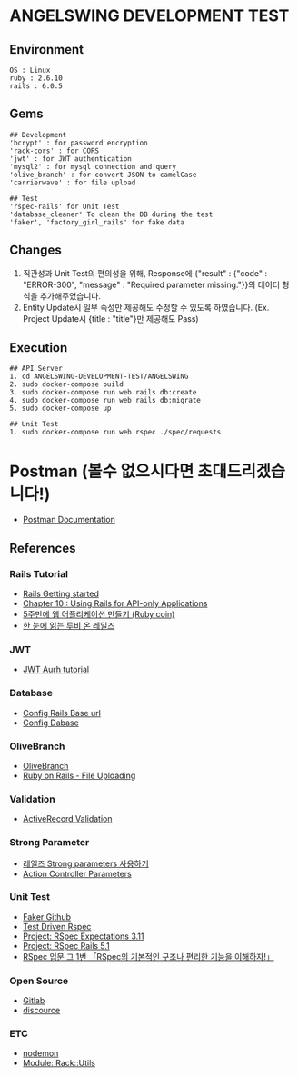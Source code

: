 # ANGELSWING DEVELOPMENT TEST

## Environment
	OS : Linux
	ruby : 2.6.10
	rails : 6.0.5
	
## Gems
	## Development 
	'bcrypt' : for password encryption
	'rack-cors' : for CORS
	'jwt' : for JWT authentication
	'mysql2' : for mysql connection and query
	'olive_branch' : for convert JSON to camelCase
	'carrierwave' : for file upload
	
	## Test
	'rspec-rails' for Unit Test
	'database_cleaner' To clean the DB during the test
	'faker', 'factory_girl_rails' for fake data

## Changes
1. 직관성과 Unit Test의 편의성을 위해, Response에 {"result" : {"code" : "ERROR-300", "message" : "Required parameter missing."}}의 데이터 형식을 추가해주었습니다. 
2. Entity Update시 일부 속성만 제공해도 수정할 수 있도록 하였습니다. (Ex. Project Update시 {title : "title"}만 제공해도 Pass)

## Execution
	## API Server
	1. cd ANGELSWING-DEVELOPMENT-TEST/ANGELSWING
	2. sudo docker-compose build
	3. sudo docker-compose run web rails db:create
	4. sudo docker-compose run web rails db:migrate
	5. sudo docker-compose up

	## Unit Test
	1. sudo docker-compose run web rspec ./spec/requests

# Postman (볼수 없으시다면 초대드리겠습니다!)
* [Postman Documentation](https://cloudy-comet-98520.postman.co/workspace/My-Workspace~e5f512fc-bd24-413a-89a3-aa73b3a0ae7d/documentation/17630551-a0f46f27-a306-45d7-9312-0d4f0f061bb6)

## References
### Rails Tutorial
* [Rails Getting started](https://rubykr.github.io/rails_guides/getting_started.html)
* [Chapter 10 : Using Rails for API-only Applications](https://kbs4674.tistory.com/168)
* [5주만에 웹 어플리케이션 만들기 (Ruby coin)](https://www.youtube.com/watch?v=iNrT0O2_MQM&list=PLEBQPmkNcLCIE9ERi4k_nUkGgJoBizx6s)
* [한 눈에 읽는 루비 온 레일즈](https://edu.goorm.io/learn/lecture/16335/%ED%95%9C-%EB%88%88%EC%97%90-%EC%9D%BD%EB%8A%94-%EB%A3%A8%EB%B9%84-%EC%98%A8-%EB%A0%88%EC%9D%BC%EC%A6%88/lesson/806307/%EA%B0%95%EC%9D%98%EC%9D%98-%EB%B0%A9%ED%96%A5)

### JWT
* [JWT Aurh tutorial](https://dev.to/alexmercedcoder/ruby-on-rails-api-with-jwt-auth-tutorial-go2)
	
### Database
* [Config Rails Base url](https://jike.in/qa/?qa=604420/)
* [Config Dabase](https://dev-yakuza.posstree.com/ko/ruby-on-rails/database/)
	
### OliveBranch
* [OliveBranch](https://github.com/vigetlabs/olive_branch)
* [Ruby on Rails - File Uploading](https://www.tutorialspoint.com/ruby-on-rails/rails-file-uploading.htm)

### Validation
* [ActiveRecord Validation](https://guides.rubyonrails.org/active_record_validations.html)

### Strong Parameter
* [레일즈 Strong parameters 사용하기](https://chancethecoder.tistory.com/8)
* [Action Controller Parameters](https://api.rubyonrails.org/classes/ActionController/Parameters.html#method-i-require)

### Unit Test
* [Faker Github](https://github.com/faker-ruby/faker)
* [Test Driven Rspec](https://www.youtube.com/watch?v=K6RPMhcRICE&list=PLr442xinba86s9cCWxoIH_xq5UE9Wwo4Z)
* [Project: RSpec Expectations 3.11](https://relishapp.com/rspec/rspec-expectations/docs/built-in-matchers)
* [Project: RSpec Rails 5.1](https://relishapp.com/rspec/rspec-rails/v/5-1/docs/gettingstarted)
* [RSpec 입문 그 1번 「RSpec의 기본적인 구조나 편리한 기능을 이해하자!」](https://velog.io/@jinsu6688/RSpec-%EC%9E%85%EB%AC%B8-%EA%B7%B8-1%EB%B2%88-%E3%80%8CRSpec%EC%9D%98-%EA%B8%B0%EB%B3%B8%EC%A0%81%EC%9D%B8-%EA%B5%AC%EC%A1%B0%EB%82%98-%ED%8E%B8%EB%A6%AC%ED%95%9C-%EA%B8%B0%EB%8A%A5%EC%9D%84-%EC%9D%B4%ED%95%B4%ED%95%98%EC%9E%90%E3%80%8D)

### Open Source
* [Gitlab](https://github.com/gitlabhq/gitlabhq)
* [discource](https://github.com/discourse/discourse)

### ETC
* [nodemon](https://stackoverflow.com/questions/36193387/restart-rails-server-automatically-after-every-change-in-controllers)
* [Module: Rack::Utils](https://www.rubydoc.info/github/rack/rack/Rack/Utils)

